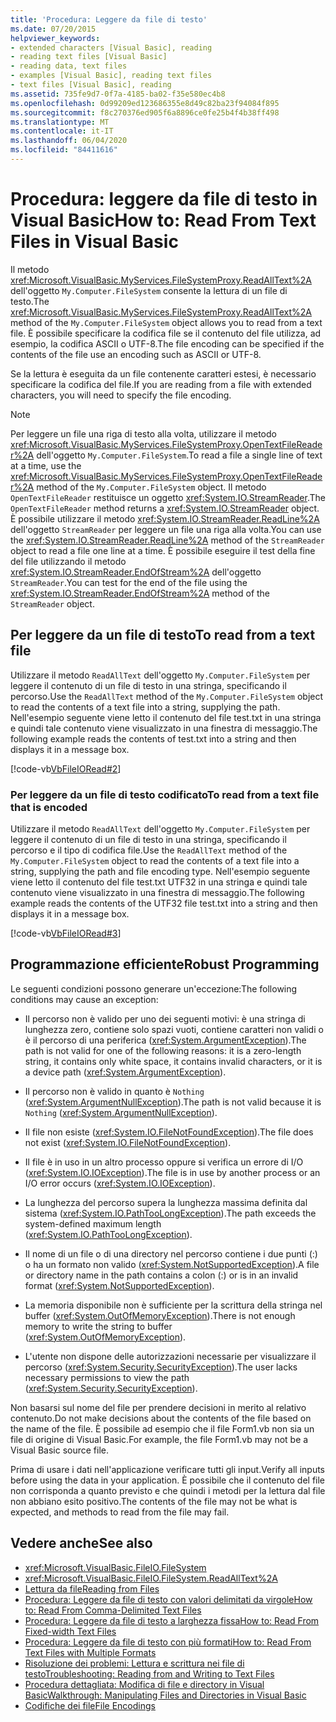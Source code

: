 ```yaml
---
title: 'Procedura: Leggere da file di testo'
ms.date: 07/20/2015
helpviewer_keywords:
- extended characters [Visual Basic], reading
- reading text files [Visual Basic]
- reading data, text files
- examples [Visual Basic], reading text files
- text files [Visual Basic], reading
ms.assetid: 735fe9d7-0f7a-4185-ba02-f35e580ec4b8
ms.openlocfilehash: 0d99209ed123686355e8d49c82ba23f94084f895
ms.sourcegitcommit: f8c270376ed905f6a8896ce0fe25b4f4b38ff498
ms.translationtype: MT
ms.contentlocale: it-IT
ms.lasthandoff: 06/04/2020
ms.locfileid: "84411616"
---
```

# <a name="how-to-read-from-text-files-in-visual-basic"></a><span data-ttu-id="195dc-102">Procedura: leggere da file di testo in Visual Basic</span><span class="sxs-lookup"><span data-stu-id="195dc-102">How to: Read From Text Files in Visual Basic</span></span>

<span data-ttu-id="195dc-103">Il metodo <xref:Microsoft.VisualBasic.MyServices.FileSystemProxy.ReadAllText%2A> dell'oggetto `My.Computer.FileSystem` consente la lettura di un file di testo.</span><span class="sxs-lookup"><span data-stu-id="195dc-103">The <xref:Microsoft.VisualBasic.MyServices.FileSystemProxy.ReadAllText%2A> method of the `My.Computer.FileSystem` object allows you to read from a text file.</span></span> <span data-ttu-id="195dc-104">È possibile specificare la codifica file se il contenuto del file utilizza, ad esempio, la codifica ASCII o UTF-8.</span><span class="sxs-lookup"><span data-stu-id="195dc-104">The file encoding can be specified if the contents of the file use an encoding such as ASCII or UTF-8.</span></span>

<span data-ttu-id="195dc-105">Se la lettura è eseguita da un file contenente caratteri estesi, è necessario specificare la codifica del file.</span><span class="sxs-lookup"><span data-stu-id="195dc-105">If you are reading from a file with extended characters, you will need to specify the file encoding.</span></span>

> [!NOTE]
> <span data-ttu-id="195dc-106">Per leggere un file una riga di testo alla volta, utilizzare il metodo <xref:Microsoft.VisualBasic.MyServices.FileSystemProxy.OpenTextFileReader%2A> dell'oggetto `My.Computer.FileSystem`.</span><span class="sxs-lookup"><span data-stu-id="195dc-106">To read a file a single line of text at a time, use the <xref:Microsoft.VisualBasic.MyServices.FileSystemProxy.OpenTextFileReader%2A> method of the `My.Computer.FileSystem` object.</span></span> <span data-ttu-id="195dc-107">Il metodo `OpenTextFileReader` restituisce un oggetto <xref:System.IO.StreamReader>.</span><span class="sxs-lookup"><span data-stu-id="195dc-107">The `OpenTextFileReader` method returns a <xref:System.IO.StreamReader> object.</span></span> <span data-ttu-id="195dc-108">È possibile utilizzare il metodo <xref:System.IO.StreamReader.ReadLine%2A> dell'oggetto `StreamReader` per leggere un file una riga alla volta.</span><span class="sxs-lookup"><span data-stu-id="195dc-108">You can use the <xref:System.IO.StreamReader.ReadLine%2A> method of the `StreamReader` object to read a file one line at a time.</span></span> <span data-ttu-id="195dc-109">È possibile eseguire il test della fine del file utilizzando il metodo <xref:System.IO.StreamReader.EndOfStream%2A> dell'oggetto `StreamReader`.</span><span class="sxs-lookup"><span data-stu-id="195dc-109">You can test for the end of the file using the <xref:System.IO.StreamReader.EndOfStream%2A> method of the `StreamReader` object.</span></span>

## <a name="to-read-from-a-text-file"></a><span data-ttu-id="195dc-110">Per leggere da un file di testo</span><span class="sxs-lookup"><span data-stu-id="195dc-110">To read from a text file</span></span>

<span data-ttu-id="195dc-111">Utilizzare il metodo `ReadAllText` dell'oggetto `My.Computer.FileSystem` per leggere il contenuto di un file di testo in una stringa, specificando il percorso.</span><span class="sxs-lookup"><span data-stu-id="195dc-111">Use the `ReadAllText` method of the `My.Computer.FileSystem` object to read the contents of a text file into a string, supplying the path.</span></span> <span data-ttu-id="195dc-112">Nell'esempio seguente viene letto il contenuto del file test.txt in una stringa e quindi tale contenuto viene visualizzato in una finestra di messaggio.</span><span class="sxs-lookup"><span data-stu-id="195dc-112">The following example reads the contents of test.txt into a string and then displays it in a message box.</span></span>

[!code-vb[VbFileIORead#2](~/samples/snippets/visualbasic/VS_Snippets_VBCSharp/VbFileIORead/VB/Class1.vb#2)]

### <a name="to-read-from-a-text-file-that-is-encoded"></a><span data-ttu-id="195dc-113">Per leggere da un file di testo codificato</span><span class="sxs-lookup"><span data-stu-id="195dc-113">To read from a text file that is encoded</span></span>

<span data-ttu-id="195dc-114">Utilizzare il metodo `ReadAllText` dell'oggetto `My.Computer.FileSystem` per leggere il contenuto di un file di testo in una stringa, specificando il percorso e il tipo di codifica file.</span><span class="sxs-lookup"><span data-stu-id="195dc-114">Use the `ReadAllText` method of the `My.Computer.FileSystem` object to read the contents of a text file into a string, supplying the path and file encoding type.</span></span> <span data-ttu-id="195dc-115">Nell'esempio seguente viene letto il contenuto del file test.txt UTF32 in una stringa e quindi tale contenuto viene visualizzato in una finestra di messaggio.</span><span class="sxs-lookup"><span data-stu-id="195dc-115">The following example reads the contents of the UTF32 file test.txt into a string and then displays it in a message box.</span></span>

[!code-vb[VbFileIORead#3](~/samples/snippets/visualbasic/VS_Snippets_VBCSharp/VbFileIORead/VB/Class1.vb#3)]

## <a name="robust-programming"></a><span data-ttu-id="195dc-116">Programmazione efficiente</span><span class="sxs-lookup"><span data-stu-id="195dc-116">Robust Programming</span></span>

<span data-ttu-id="195dc-117">Le seguenti condizioni possono generare un'eccezione:</span><span class="sxs-lookup"><span data-stu-id="195dc-117">The following conditions may cause an exception:</span></span>

- <span data-ttu-id="195dc-118">Il percorso non è valido per uno dei seguenti motivi: è una stringa di lunghezza zero, contiene solo spazi vuoti, contiene caratteri non validi o è il percorso di una periferica (<xref:System.ArgumentException>).</span><span class="sxs-lookup"><span data-stu-id="195dc-118">The path is not valid for one of the following reasons: it is a zero-length string, it contains only white space, it contains invalid characters, or it is a device path (<xref:System.ArgumentException>).</span></span>

- <span data-ttu-id="195dc-119">Il percorso non è valido in quanto è `Nothing` (<xref:System.ArgumentNullException>).</span><span class="sxs-lookup"><span data-stu-id="195dc-119">The path is not valid because it is `Nothing` (<xref:System.ArgumentNullException>).</span></span>

- <span data-ttu-id="195dc-120">Il file non esiste (<xref:System.IO.FileNotFoundException>).</span><span class="sxs-lookup"><span data-stu-id="195dc-120">The file does not exist (<xref:System.IO.FileNotFoundException>).</span></span>

- <span data-ttu-id="195dc-121">Il file è in uso in un altro processo oppure si verifica un errore di I/O (<xref:System.IO.IOException>).</span><span class="sxs-lookup"><span data-stu-id="195dc-121">The file is in use by another process or an I/O error occurs (<xref:System.IO.IOException>).</span></span>

- <span data-ttu-id="195dc-122">La lunghezza del percorso supera la lunghezza massima definita dal sistema (<xref:System.IO.PathTooLongException>).</span><span class="sxs-lookup"><span data-stu-id="195dc-122">The path exceeds the system-defined maximum length (<xref:System.IO.PathTooLongException>).</span></span>

- <span data-ttu-id="195dc-123">Il nome di un file o di una directory nel percorso contiene i due punti (:) o ha un formato non valido (<xref:System.NotSupportedException>).</span><span class="sxs-lookup"><span data-stu-id="195dc-123">A file or directory name in the path contains a colon (:) or is in an invalid format (<xref:System.NotSupportedException>).</span></span>

- <span data-ttu-id="195dc-124">La memoria disponibile non è sufficiente per la scrittura della stringa nel buffer (<xref:System.OutOfMemoryException>).</span><span class="sxs-lookup"><span data-stu-id="195dc-124">There is not enough memory to write the string to buffer (<xref:System.OutOfMemoryException>).</span></span>

- <span data-ttu-id="195dc-125">L'utente non dispone delle autorizzazioni necessarie per visualizzare il percorso (<xref:System.Security.SecurityException>).</span><span class="sxs-lookup"><span data-stu-id="195dc-125">The user lacks necessary permissions to view the path (<xref:System.Security.SecurityException>).</span></span>

<span data-ttu-id="195dc-126">Non basarsi sul nome del file per prendere decisioni in merito al relativo contenuto.</span><span class="sxs-lookup"><span data-stu-id="195dc-126">Do not make decisions about the contents of the file based on the name of the file.</span></span> <span data-ttu-id="195dc-127">È possibile ad esempio che il file Form1.vb non sia un file di origine di Visual Basic.</span><span class="sxs-lookup"><span data-stu-id="195dc-127">For example, the file Form1.vb may not be a Visual Basic source file.</span></span>

<span data-ttu-id="195dc-128">Prima di usare i dati nell'applicazione verificare tutti gli input.</span><span class="sxs-lookup"><span data-stu-id="195dc-128">Verify all inputs before using the data in your application.</span></span> <span data-ttu-id="195dc-129">È possibile che il contenuto del file non corrisponda a quanto previsto e che quindi i metodi per la lettura dal file non abbiano esito positivo.</span><span class="sxs-lookup"><span data-stu-id="195dc-129">The contents of the file may not be what is expected, and methods to read from the file may fail.</span></span>

## <a name="see-also"></a><span data-ttu-id="195dc-130">Vedere anche</span><span class="sxs-lookup"><span data-stu-id="195dc-130">See also</span></span>

- <xref:Microsoft.VisualBasic.FileIO.FileSystem>
- <xref:Microsoft.VisualBasic.FileIO.FileSystem.ReadAllText%2A>
- [<span data-ttu-id="195dc-131">Lettura da file</span><span class="sxs-lookup"><span data-stu-id="195dc-131">Reading from Files</span></span>](reading-from-files.md)
- [<span data-ttu-id="195dc-132">Procedura: Leggere da file di testo con valori delimitati da virgole</span><span class="sxs-lookup"><span data-stu-id="195dc-132">How to: Read From Comma-Delimited Text Files</span></span>](how-to-read-from-comma-delimited-text-files.md)
- [<span data-ttu-id="195dc-133">Procedura: Leggere da file di testo a larghezza fissa</span><span class="sxs-lookup"><span data-stu-id="195dc-133">How to: Read From Fixed-width Text Files</span></span>](how-to-read-from-fixed-width-text-files.md)
- [<span data-ttu-id="195dc-134">Procedura: Leggere da file di testo con più formati</span><span class="sxs-lookup"><span data-stu-id="195dc-134">How to: Read From Text Files with Multiple Formats</span></span>](how-to-read-from-text-files-with-multiple-formats.md)
- [<span data-ttu-id="195dc-135">Risoluzione dei problemi: Lettura e scrittura nei file di testo</span><span class="sxs-lookup"><span data-stu-id="195dc-135">Troubleshooting: Reading from and Writing to Text Files</span></span>](troubleshooting-reading-from-and-writing-to-text-files.md)
- [<span data-ttu-id="195dc-136">Procedura dettagliata: Modifica di file e directory in Visual Basic</span><span class="sxs-lookup"><span data-stu-id="195dc-136">Walkthrough: Manipulating Files and Directories in Visual Basic</span></span>](walkthrough-manipulating-files-and-directories.md)
- [<span data-ttu-id="195dc-137">Codifiche dei file</span><span class="sxs-lookup"><span data-stu-id="195dc-137">File Encodings</span></span>](file-encodings.md)
